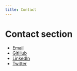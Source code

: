 ```yaml
---
title: Contact
---
```

# Contact section

- [Email](mailto:derek@derekhouck.com)
- [GitHub](https://github.com/derekhouck)
- [LinkedIn](https://www.linkedin.com/in/derekhouck/)
- [Twitter](https://twitter.com/derekhouck)
